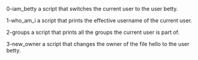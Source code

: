 0-iam_betty a script that switches the current user to the user betty.

1-who_am_i a script that prints the effective username of the current user.

2-groups a script that prints all the groups the current user is part of.

3-new_owner a script that changes the owner of the file hello to the user betty.
